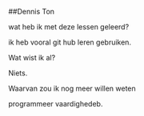 ##Dennis Ton

wat heb ik met deze lessen geleerd?

ik heb vooral git hub leren gebruiken.


Wat wist ik al?

Niets.


Waarvan zou ik nog meer willen weten

programmeer vaardighedeb.